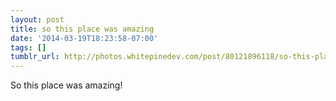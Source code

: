 ```yaml
---
layout: post
title: so this place was amazing
date: '2014-03-19T18:23:58-07:00'
tags: []
tumblr_url: http://photos.whitepinedev.com/post/80121896118/so-this-place-was-amazing
---
```

So this place was amazing!
